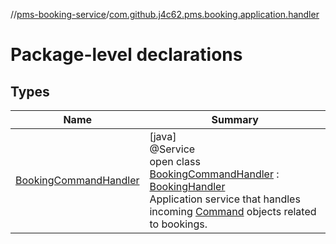 //[pms-booking-service](../../index.md)/[com.github.j4c62.pms.booking.application.handler](index.md)

# Package-level declarations

## Types

| Name | Summary |
|---|---|
| [BookingCommandHandler](-booking-command-handler/index.md) | [java]<br>@Service<br>open class [BookingCommandHandler](-booking-command-handler/index.md) : [BookingHandler](../com.github.j4c62.pms.booking.domain.driver.handler/-booking-handler/index.md)<br>Application service that handles incoming [Command](../com.github.j4c62.pms.booking.domain.driver.command/-command/index.md) objects related to bookings. |